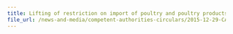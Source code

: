 ```yaml
---
title: Lifting of restriction on import of poultry and poultry products from South Dakota and Iowa, USA 
file_url: /news-and-media/competent-authorities-circulars/2015-12-29-CA.pdf
---
```


